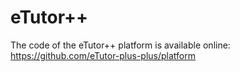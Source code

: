 # eTutor++

The code of the eTutor++ platform is available online: https://github.com/eTutor-plus-plus/platform
